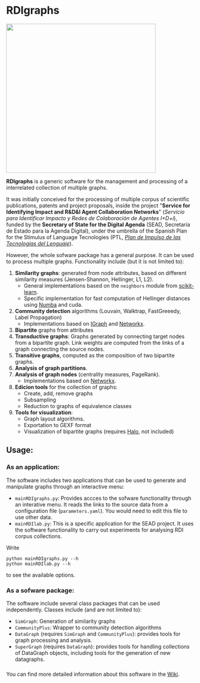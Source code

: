 # RDIgraphs

<img src="https://github.com/Orieus/PTL_RDIgraphs/blob/master/figures/supergraph.png" width="400">

**RDIgraphs** is a generic software for the management and processing of a interrelated collection of multiple graphs. 

It was initially conceived for the processing of multiple corpus of scientific publications, patents and project proposals, inside the project "**Service for Identifying Impact and R&D&I Agent Collaboration Networks**" (*Servicio para Identificar Impacto y Redes de Colaboración de Agentes I+D+i*), funded by the **Secretary of State for the Digital Agenda** (SEAD, Secretaría de Estado para la Agenda Digital), under the umbrella of the Spanish Plan for the Stimulus of Language Tecnologies (PTL, [*Plan de Impulso de las Tecnologías del Lenguaje*](https://www.plantl.gob.es/Paginas/index.aspx)).

However, the whole sofware package has a general purpose. It can be used to process multiple graphs. Functionality include (but it is not limited to):

1. **Similarity graphs**: generated from node attributes, based on different similarity measures (Jensen-Shannon, Hellinger, L1, L2).
    * General implementations based on the `neighbors` module from [scikit-learn](https://scikit-learn.org/stable/).
    * Specific implementation for fast computation of Hellinger distances using [Numba](https://numba.pydata.org/) and cuda.
2. **Community detection** algorithms (Louvain, Walktrap, FastGreeedy, Label Propagation)
    * Implementations based on [IGraph](https://igraph.org/python/) and [Networkx](https://networkx.github.io/).
3. **Bipartite** graphs from attributes
4. **Transductive graphs**: Graphs generated by connecting target nodes from a bipartite graph. Link weights are computed from the links of a graph connecting the source nodes.
5. **Transitive graphs**, computed as the composition of two bipartite graphs.
6. **Analysis of graph partitions**.
7. **Analysis of graph nodes** (centrality measures, PageRank).
    * Implementations based on [Networkx](https://networkx.github.io/).
8. **Edicion tools** for the collection of graphs:
    * Create, add, remove graphs
    * Subsampling
    * Reduction to graphs of equivalence classes
9. **Tools for visualization**:
    * Graph layout algorithms.
    * Exportation to GEXF format
    * Visualization of bipartite graphs (requires [Halo](https://vizuly.io/product/halo/), not included)
        

## Usage:

### As an application:

The software includes two applications that can be used to generate and manipulate graphs through an interactive menu:

* `mainRDIgraphs.py`: Provides accces to the sofware functionality through an interative menu. It reads the links to the source data from a configuration file (`parameters.yaml`). You would need to edit this file to use other data.
* `mainRDIlab.py`: This is a specific application for the SEAD project. It uses the software functionality to carry out experiments for analysing RDI corpus collections.

Write

    python mainRDIgraphs.py --h
    python mainRDIlab.py --h

to see the available options.
   
### As a sofware package:

The software include several class packages that can be used independently. Classes include (and are not limited to):

   * `SimGraph`: Generation of similarity graphs
   * `CommunityPlus`: Wrapper to community detection algorithms
   * `DataGraph` (requires `SimGraph` and `CommunityPlus`): provides tools for graph processing and analysis.
   * `SuperGraph` (requires `DataGraph`): provides tools for handling collections of DataGraph objects, including tools for the generation of new datagraphs.

### 

You can find more detailed information about this software in the [Wiki](https://github.com/Orieus/PTL_RDIgraphs/wiki).

